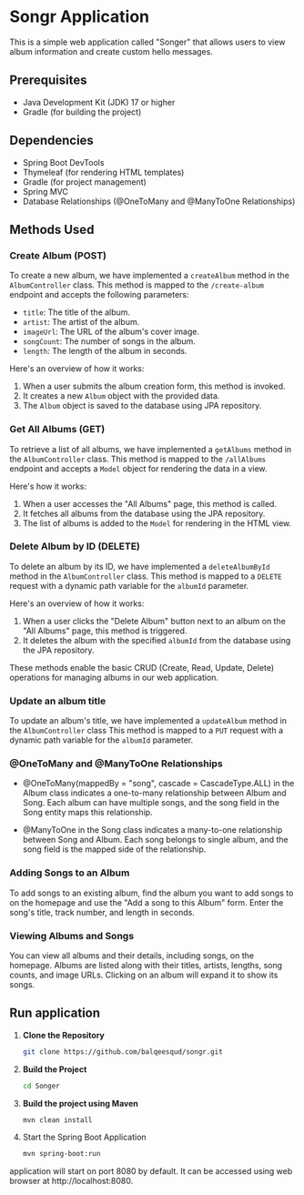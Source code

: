 # Songr Application

This is a simple web application called "Songer" that allows users to view album information and create custom
hello messages.

## Prerequisites

- Java Development Kit (JDK) 17 or higher
- Gradle (for building the project)

## Dependencies

- Spring Boot DevTools
- Thymeleaf (for rendering HTML templates)
- Gradle (for project management)
- Spring MVC
- Database Relationships (@OneToMany and @ManyToOne Relationships) 

## Methods Used

### Create Album (POST)

To create a new album, we have implemented a `createAlbum` method in the `AlbumController` class. This method is
mapped to the `/create-album` endpoint and accepts the following parameters:

- `title`: The title of the album.
- `artist`: The artist of the album.
- `imageUrl`: The URL of the album's cover image.
- `songCount`: The number of songs in the album.
- `length`: The length of the album in seconds.

Here's an overview of how it works:
1. When a user submits the album creation form, this method is invoked.
2. It creates a new `Album` object with the provided data.
3. The `Album` object is saved to the database using JPA repository.

### Get All Albums (GET)

To retrieve a list of all albums, we have implemented a `getAlbums` method in the `AlbumController` class.
This method is mapped to the `/allAlbums` endpoint and accepts a `Model` object for rendering the data in a view.

Here's how it works:
1. When a user accesses the "All Albums" page, this method is called.
2. It fetches all albums from the database using the JPA repository.
3. The list of albums is added to the `Model` for rendering in the HTML view.

### Delete Album by ID (DELETE)

To delete an album by its ID, we have implemented a `deleteAlbumById` method in the `AlbumController` class.
This method is mapped to a `DELETE` request with a dynamic path variable for the `albumId` parameter.

Here's an overview of how it works:
1. When a user clicks the "Delete Album" button next to an album on the "All Albums" page, this method is triggered.
2. It deletes the album with the specified `albumId` from the database using the JPA repository.

These methods enable the basic CRUD (Create, Read, Update, Delete) operations for managing albums in our web
application.

### Update an album title

To update an album's title, we have implemented a `updateAlbum` method in the `AlbumController` class
This method is mapped to a `PUT` request with a dynamic path variable for the `albumId` parameter.

### @OneToMany and @ManyToOne Relationships

  -  @OneToMany(mappedBy = "song", cascade = CascadeType.ALL) in the Album class indicates a one-to-many relationship
     between Album and Song. Each album can have multiple songs, and the song field in the Song entity maps this
     relationship.

  -  @ManyToOne in the Song class indicates a many-to-one relationship between Song and Album. Each song belongs to
     single album, and the song field is the mapped side of the relationship. 

### Adding Songs to an Album

To add songs to an existing album, find the album you want to add songs to on the homepage and use the "Add a song to
this Album" form. Enter the song's title, track number, and length in seconds.

### Viewing Albums and Songs

You can view all albums and their details, including songs, on the homepage. Albums are listed along with their titles,
artists, lengths, song counts, and image URLs. Clicking on an album will expand it to show its songs.

## Run application

1. **Clone the Repository**

   ```bash
   git clone https://github.com/balqeesqud/songr.git

2. **Build the Project**
   ```bash
   cd Songer

3. **Build the project using Maven**
   ```bash
   mvn clean install

4. Start the Spring Boot Application
    ```bash
   mvn spring-boot:run


application will start on port 8080 by default. It can be accessed using web browser at http://localhost:8080.



